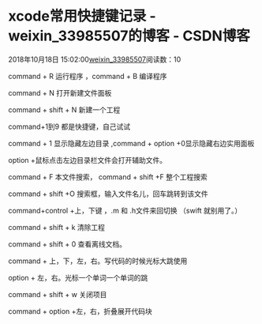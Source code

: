 # xcode常用快捷键记录 - weixin_33985507的博客 - CSDN博客
2018年10月18日 15:02:00[weixin_33985507](https://me.csdn.net/weixin_33985507)阅读数：10
> 
command + R 运行程序    ，command + B   编译程序
> 
command + N   打开新建文件面板
> 
command + shift + N    新建一个工程
> 
command+1到9 都是快捷键，自己试试
> 
command + 1 显示隐藏左边目录 ,command + option +0显示隐藏右边实用面板
> 
option +鼠标点击左边目录栏文件会打开辅助文件。
> 
command + F 本文件搜索， command + shift +F 整个工程搜索
> 
command + shift +O  搜索框，输入文件名儿，回车跳转到该文件
> 
command+control +上，下键 ，.m 和  .h文件来回切换 （swift 就别用了。）
> 
command + shift + k 清除工程
> 
command + shift + 0 查看离线文档。
> 
command + 上，下，左，右。写代码的时候光标大跳使用
> 
option + 左，右。光标一个单词一个单词的跳
> 
command + shift + w 关闭项目
> 
command + option +左，右，折叠展开代码块
